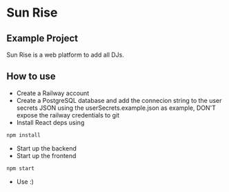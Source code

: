 # Sun Rise
## Example Project

Sun Rise is a web platform to add all DJs.

## How to use

- Create a Railway account
- Create a PostgreSQL database and add the connecion string to the user secrets JSON using the userSecrets.example.json as example, DON'T expose the railway credentials to git 
- Install React deps using 
```sh
npm install
```
- Start up the backend
- Start up the frontend 
```sh
npm start
```
- Use :)

